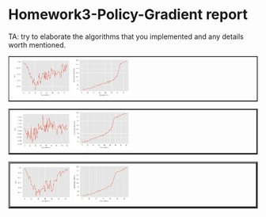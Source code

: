# Homework3-Policy-Gradient report

TA: try to elaborate the algorithms that you implemented and any details worth mentioned.


<table border=1>
<tr>
<td>
<img src="prob1~3_loss.png" width="24%"/>
<img src="prob1~3_return.png"  width="24%"/>
</td>
</tr>

</table>


<table border=2>
<tr>
<td>
<img src="prob1~3_loss_none.png" width="24%"/>
<img src="prob1~3_return_none.png"  width="24%"/>
</td>
</tr>

</table>

<table border=3>
<tr>
<td>
<img src="prob5~6_loss.png" width="24%"/>
<img src="prob5~6_return.png"  width="24%"/>
</td>
</tr>

</table>
